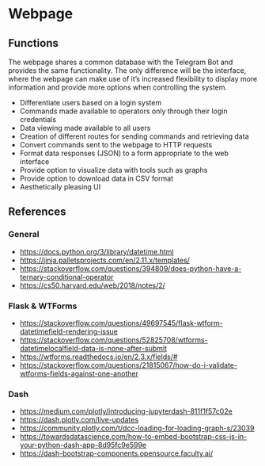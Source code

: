 # Webpage

## Functions

The webpage shares a common database with the Telegram Bot and provides the same functionality. The only difference will be the interface, where the webpage can make use of it’s increased flexibility to display more information and provide more options when controlling the system.

- Differentiate users based on a login system
- Commands made available to operators only through their login credentials
- Data viewing made available to all users
- Creation of different routes for sending commands and retrieving data
- Convert commands sent to the webpage to HTTP requests
- Format data responses (JSON) to a form appropriate to the web interface
- Provide option to visualize data with tools such as graphs
- Provide option to download data in CSV format
- Aesthetically pleasing UI


## References

### General
- <https://docs.python.org/3/library/datetime.html>
- <https://jinja.palletsprojects.com/en/2.11.x/templates/>
- <https://stackoverflow.com/questions/394809/does-python-have-a-ternary-conditional-operator>
- <https://cs50.harvard.edu/web/2018/notes/2/>


### Flask & WTForms
- <https://stackoverflow.com/questions/49697545/flask-wtform-datetimefield-rendering-issue>
- <https://stackoverflow.com/questions/52825708/wtforms-datetimelocalfield-data-is-none-after-submit>
- <https://wtforms.readthedocs.io/en/2.3.x/fields/#>
- <https://stackoverflow.com/questions/21815067/how-do-i-validate-wtforms-fields-against-one-another>

### Dash

- <https://medium.com/plotly/introducing-jupyterdash-811f1f57c02e>
- <https://dash.plotly.com/live-updates>
- <https://community.plotly.com/t/dcc-loading-for-loading-graph-s/23039>
- <https://towardsdatascience.com/how-to-embed-bootstrap-css-js-in-your-python-dash-app-8d95fc9e599e>
- <https://dash-bootstrap-components.opensource.faculty.ai/>
